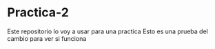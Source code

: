 # Practica-2
Este repositorio lo voy a usar para una practica
Esto es una prueba del cambio para ver si funciona
